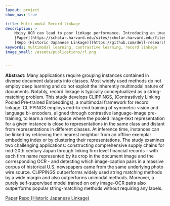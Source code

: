 ```yaml
---
layout: project
show_nav: true

title: Multi-modal Record linkage
description: >
    Noisy OCR can lead to poor linkage performance. Introducing an image-text pipeline that uses visual information for record-linkage as a means to bypass poor OCR 
    [Paper](https://scholar.harvard.edu/sites/scholar.harvard.edu/files/dell/files/rl.pdf) 
    [Repo (Historic Japanese Linkage)](https://github.com/dell-research-harvard/clippings-japanese)
keywords: multimodal learning, contrastive learning, record linkage
image_small: /assets/publications/rl.png


---
```




**Abstract:** Many applications require grouping instances contained in diverse document datasets into classes. Most widely used methods do not employ deep learning and do not exploit the inherently multimodal nature of documents. Notably, record linkage is typically conceptualized as a string-matching problem. This study develops CLIPPINGS, (Contrastively Linking Pooled Pre-trained Embeddings), a multimodal framework for record linkage. CLIPPINGS employs end-to-end training of symmetric vision and language bi-encoders, aligned through contrastive language-image pre-training, to learn a metric space where the pooled image-text representation for a given instance is close to representations in the same class and distant from representations in different classes. At inference time, instances can be linked by retrieving their nearest neighbor from an offline exemplar embedding index or by clustering their representations. The study examines two challenging applications: constructing comprehensive supply chains for mid-20th century Japan through linking firm level financial records - with each firm name represented by its crop in the document image and the corresponding OCR - and detecting which image-caption pairs in a massive corpus of historical U.S. newspapers came from the same underlying photo wire source. CLIPPINGS outperforms widely used string matching methods by a wide margin and also outperforms unimodal methods. Moreover, a purely self-supervised model trained on only image-OCR pairs also outperforms popular string-matching methods without requiring any labels. 

[Paper](https://scholar.harvard.edu/sites/scholar.harvard.edu/files/dell/files/rl.pdf)
[Repo (Historic Japanese Linkage)](https://github.com/dell-research-harvard/clippings-japanese)